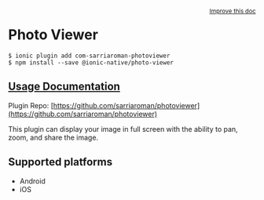 <a style="float:right;font-size:12px;" href="http://github.com/driftyco/ionic-native/edit/master/src/@ionic-native/plugins/photo-viewer/index.ts#L1">
  Improve this doc
</a>

# Photo Viewer

```
$ ionic plugin add com-sarriaroman-photoviewer
$ npm install --save @ionic-native/photo-viewer
```

## [Usage Documentation](https://ionicframework.com/docs/native/photo-viewer/)

Plugin Repo: [https://github.com/sarriaroman/photoviewer](https://github.com/sarriaroman/photoviewer)

This plugin can display your image in full screen with the ability to pan, zoom, and share the image.

## Supported platforms
- Android
- iOS



